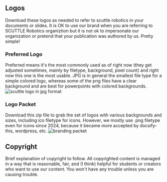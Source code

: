 ## Logos
Download these logos as needed to refer to scuttle robotics in your documents or slides.  It is OK to use our brand when you are referring to SCUTTLE Robotics organiztion but it is not ok to impersonate our organization or pretend that your publication was authored by us.  Pretty simple!

### Preferred Logo
Preferred means it's the most commonly used as of right now (they get adjusted sometimes, mainly by filetype, background, pixel count) and right now this one is the most usable.  JPG is in general the smallest file type for a simple colored logo, whereas some of the png files have a clear background and are best for powerpoints with colored backgrounds.
![scuttle logo in jpg format](img/logo_jpg_1980px.jpg)

### Logo Packet
Download this zip file to grab the set of logos with various backgrounds and sizes, including ico filetype for icons.  However, we mostly use .png filetype even for icons since 2024, because it became more accepted by docsify-this, wordpress, etc.
![branding packet](img/img_branding.jpg)

## Copyright
Brief explanation of copyright to follow.  All copyrighted content is managed in a way that is reasonable, fair, and (I think) helpful for students or creators who want to use our content.  You won't have any trouble unless you are causing trouble.

